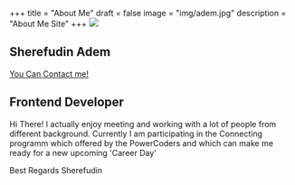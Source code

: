 +++
title = "About Me"
draft = false
image = "img/adem.jpg"
description = "About Me Site"
+++
![ ](./img/adem.jpg)

## Sherefudin Adem

[You Can Contact me!](mailto:sherefudin.adem@powercoders.org)

## Frontend Developer

Hi  There! I actually enjoy meeting and working with a lot of people from different background. Currently I am participating in the Connecting programm  which offered by the PowerCoders and which can make me ready for a new upcoming 'Career Day'

Best Regards Sherefudin
